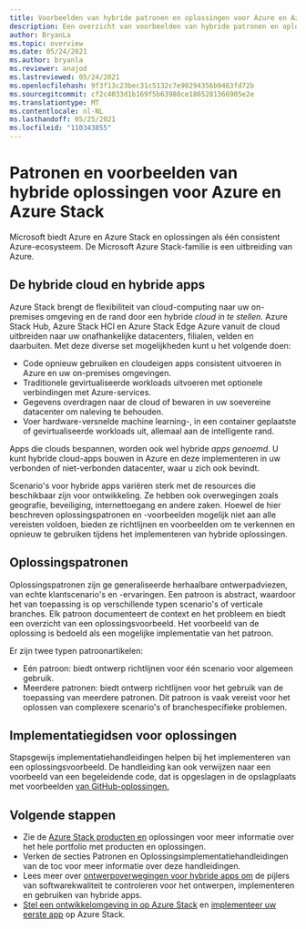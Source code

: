 ```yaml
---
title: Voorbeelden van hybride patronen en oplossingen voor Azure en Azure Stack Hub
description: Een overzicht van voorbeelden van hybride patronen en oplossingen voor het leren en bouwen van hybride oplossingen in Azure en Azure Stack Hub.
author: BryanLa
ms.topic: overview
ms.date: 05/24/2021
ms.author: bryanla
ms.reviewer: anajod
ms.lastreviewed: 05/24/2021
ms.openlocfilehash: 9f3f13c23bec31c5132c7e90294356b9463fd72b
ms.sourcegitcommit: cf2c4033d1b169f5b63980ce1865281366905e2e
ms.translationtype: MT
ms.contentlocale: nl-NL
ms.lasthandoff: 05/25/2021
ms.locfileid: "110343855"
---
```

# <a name="hybrid-solution-patterns-and-examples-for-azure-and-azure-stack"></a>Patronen en voorbeelden van hybride oplossingen voor Azure en Azure Stack

Microsoft biedt Azure en Azure Stack en oplossingen als één consistent Azure-ecosysteem. De Microsoft Azure Stack-familie is een uitbreiding van Azure.

## <a name="the-hybrid-cloud-and-hybrid-apps"></a>De hybride cloud en hybride apps

Azure Stack brengt de flexibiliteit van cloud-computing naar uw on-premises omgeving en de rand door een hybride *cloud in te stellen.* Azure Stack Hub, Azure Stack HCI en Azure Stack Edge Azure vanuit de cloud uitbreiden naar uw onafhankelijke datacenters, filialen, velden en daarbuiten. Met deze diverse set mogelijkheden kunt u het volgende doen:

- Code opnieuw gebruiken en cloudeigen apps consistent uitvoeren in Azure en uw on-premises omgevingen.
- Traditionele gevirtualiseerde workloads uitvoeren met optionele verbindingen met Azure-services.
- Gegevens overdragen naar de cloud of bewaren in uw soevereine datacenter om naleving te behouden.
- Voer hardware-versnelde machine learning-, in een container geplaatste of gevirtualiseerde workloads uit, allemaal aan de intelligente rand.

Apps die clouds bespannen, worden ook wel hybride *apps genoemd.* U kunt hybride cloud-apps bouwen in Azure en deze implementeren in uw verbonden of niet-verbonden datacenter, waar u zich ook bevindt.

Scenario's voor hybride apps variëren sterk met de resources die beschikbaar zijn voor ontwikkeling. Ze hebben ook overwegingen zoals geografie, beveiliging, internettoegang en andere zaken. Hoewel de hier beschreven oplossingspatronen en -voorbeelden mogelijk niet aan alle vereisten voldoen, bieden ze richtlijnen en voorbeelden om te verkennen en opnieuw te gebruiken tijdens het implementeren van hybride oplossingen.

## <a name="solution-patterns"></a>Oplossingspatronen

Oplossingspatronen zijn ge generaliseerde herhaalbare ontwerpadviezen, van echte klantscenario's en -ervaringen. Een patroon is abstract, waardoor het van toepassing is op verschillende typen scenario's of verticale branches. Elk patroon documenteert de context en het probleem en biedt een overzicht van een oplossingsvoorbeeld. Het voorbeeld van de oplossing is bedoeld als een mogelijke implementatie van het patroon.

Er zijn twee typen patroonartikelen:

- Eén patroon: biedt ontwerp richtlijnen voor één scenario voor algemeen gebruik.
- Meerdere patronen: biedt ontwerp richtlijnen voor het gebruik van de toepassing van meerdere patronen. Dit patroon is vaak vereist voor het oplossen van complexere scenario's of branchespecifieke problemen.

## <a name="solution-deployment-guides"></a>Implementatiegidsen voor oplossingen

Stapsgewijs implementatiehandleidingen helpen bij het implementeren van een oplossingsvoorbeeld. De handleiding kan ook verwijzen naar een voorbeeld van een begeleidende code, dat is opgeslagen in de opslagplaats met voorbeelden [van GitHub-oplossingen.](https://github.com/Azure-Samples/azure-intelligent-edge-patterns)

## <a name="next-steps"></a>Volgende stappen

- Zie de [Azure Stack producten en](/azure-stack) oplossingen voor meer informatie over het hele portfolio met producten en oplossingen.
- Verken de secties Patronen en Oplossingsimplementatiehandleidingen van de toc voor meer informatie over deze handleidingen.
- Lees meer over [ontwerpoverwegingen voor hybride apps om](overview-app-design-considerations.md) de pijlers van softwarekwaliteit te controleren voor het ontwerpen, implementeren en gebruiken van hybride apps.
- [Stel een ontwikkelomgeving in op Azure Stack](/azure-stack/user/azure-stack-dev-start) en [implementeer uw eerste app](/azure-stack/user/azure-stack-dev-start-deploy-app) op Azure Stack.
